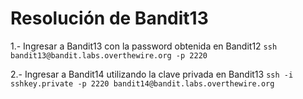 # Resolución de Bandit13

1.- Ingresar a Bandit13 con la password obtenida en Bandit12
    `ssh bandit13@bandit.labs.overthewire.org -p 2220`

2.- Ingresar a Bandit14 utilizando la clave privada en Bandit13
    `ssh -i sshkey.private -p 2220 bandit14@bandit.labs.overthewire.org`